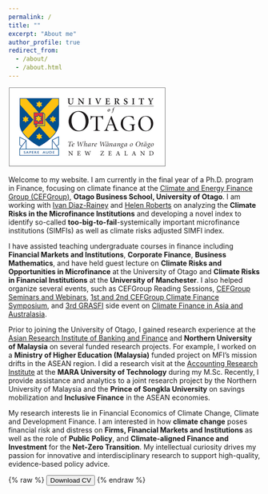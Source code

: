 ```yaml
---
permalink: /
title: ""
excerpt: "About me"
author_profile: true
redirect_from: 
  - /about/
  - /about.html
---
```

![](../images/otago_logo.png)

Welcome to my website. I am currently in the final year of a Ph.D. program in Finance, focusing on climate finance at the [Climate and Energy Finance Group (CEFGroup)](https://blogs.otago.ac.nz/cefg/), **Otago Business School, University of Otago**. I am working with [Ivan Diaz-Rainey](https://www.otago.ac.nz/accountancyfinance/staff/otago032953.html) and [Helen Roberts](https://www.otago.ac.nz/accountancyfinance/staff/helenroberts.html) on analyzing the **Climate Risks in the Microfinance Institutions** and developing a novel index to identify so-called **too-big-to-fail**-systemically important microfinance institutions (SIMFIs) as well as climate risks adjusted SIMFI index. 

I have assisted teaching undergraduate courses in finance including **Financial Markets and Institutions**, **Corporate Finance**, **Business Mathematics**, and have held guest lecture on **Climate Risks and Opportunities in Microfinance** at the University of Otago and **Climate Risks in Financial Institutions** at the **University of Manchester**. I also helped organize several events, such as CEFGroup Reading Sessions, [CEFGroup Seminars and Webinars](https://blogs.otago.ac.nz/cefg/cefgroup-webinar-do-firms-experiencing-more-wildfires-disclose-more-wildfire-information-in-their-10-ks/), [1st and 2nd CEFGroup Climate Finance Symposium](https://blogs.otago.ac.nz/cefg/cefgroup-past-events/call-for-papers-1st-cefgroup-climate-finance-symposium/), and [3rd GRASFI](https://www.susfinalliance2020.org/) side event on [Climate Finance in Asia and Australasia](https://blogs.otago.ac.nz/cefg/online-workshop-on-climate-finance-in-asia-and-australasia/).

Prior to joining the University of Otago, I gained research experience at the [Asian Research Institute of Banking and Finance](http://sefb.uum.edu.my/aribf/) and **Northern University of Malaysia** on several funded research projects. For example, I worked on a **Ministry of Higher Education (Malaysia)** funded project on MFI’s mission drifts in the ASEAN region. I did a research visit at the [Accounting Research Institute](https://ari.uitm.edu.my/) at the **MARA University of Technology** during my M.Sc. Recently, I provide assistance and analytics to a joint research project by the Northern University of Malaysia and the **Prince of Songkla University** on savings mobilization and **Inclusive Finance** in the ASEAN economies.

My research interests lie in Financial Economics of Climate Change, Climate and Development Finance. I am interested in how **climate change** poses financial risk and distress on **Firms, Financial Markets and Institutions** as well as the role of **Public Policy**, and **Climate-aligned Finance and Investment** for the **Net-Zero Transition**. My intellectual curiosity drives my passion for innovative and interdisciplinary research to support high-quality, evidence-based policy advice.

{% raw %}
<button onclick="window.open('/files/IFTEKHAR_CV.pdf')">Download CV</button>
{% endraw %}
